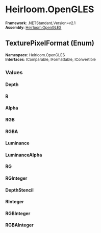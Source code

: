 # Heirloom.OpenGLES

<small>**Framework**: .NETStandard,Version=v2.1</small>  
<small>**Assembly**: [Heirloom.OpenGLES](../heirloom.opengles/heirloom.opengles.md)</small>  

## TexturePixelFormat (Enum)
<small>**Namespace**: Heirloom.OpenGLES</sub></small>  
<small>**Interfaces**: IComparable, IFormattable, IConvertible</small>  

### Values

#### Depth


#### R


#### Alpha


#### RGB


#### RGBA


#### Luminance


#### LuminanceAlpha


#### RG


#### RGInteger


#### DepthStencil


#### RInteger


#### RGBInteger


#### RGBAInteger


